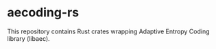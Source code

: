 # aecoding-rs

This repository contains Rust crates wrapping Adaptive Entropy Coding library (libaec).
